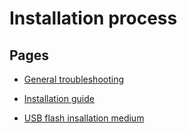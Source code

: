 # Installation process

## Pages

- [General troubleshooting](/system-administration/general-troubleshooting.md)

- [Installation guide](installation-guide.md)

- [USB flash insallation medium](usb-flash-insallation-medium.md)
